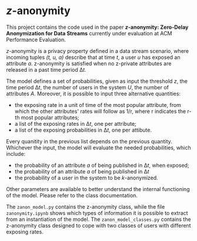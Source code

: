 # *z*-anonymity
This project contains the code used in the paper **_z_-anonymity: Zero-Delay Anonymization for Data Streams** currently under evaluation at ACM Performance Evaluation.

*z*-anonymity is a privacy property defined in a data stream scenario, where incoming tuples *(t, u, a)* describe that at time *t*, a user *u* has exposed an attribute *a*. z-anonymity is satisfied when no z-private attributes are released in a past time period &Delta;*t*.

The model defines a set of probabilities, given as input the threshold *z*, the time period &Delta;*t*, the number of users in the system *U*, the number of attributes *A*. Moreover, it is possible to input three alternative quantities:
- the exposing rate in a unit of time of the most popular attribute, from which the other attributes' rates will follow as 1/r, where r indicates the r-th most popular attributes;
- a list of the exposing rates in &Delta;*t*, one per attribute;
- a list of the exposing probabilities in &Delta;*t*, one per attibute.

Every quanitity in the previous list depends on the previous quantity. Whichever the input, the model will evaluate the needed probabilities, which include:
- the probability of an attribute *a* of being published in &Delta;*t*, when exposed;
- the probability of an attribute *a* of being published in &Delta;*t*
- the probability of a user in the system to be *k*-anonymized.

Other parameters are available to better understand the internal functioning of the model. Please refer to the class documentation.

The `zanon_model.py` contains the z-anonymity class, while the file `zanonymity.ipynb` shows which types of information it is possible to extract from an instantiation of the model. The `zanon_model_classes.py` contains the z-anonymity class designed to cope with two classes of users with different exposing rates.
